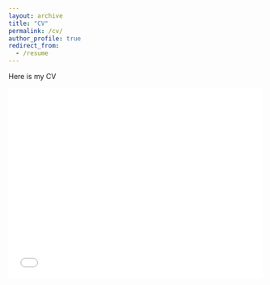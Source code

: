 ```yaml
---
layout: archive
title: "CV"
permalink: /cv/
author_profile: true
redirect_from:
  - /resume
---
```


Here is my CV

<style>
  .pdf-iframe-container {
    position: relative;
    width: 100%;
    height: 0;
    padding-bottom: 75%; /* Adjust the aspect ratio as needed */
    overflow: hidden;
    border: none;
  }

  .pdf-iframe-container iframe {
    position: absolute;
    top: 0;
    left: 0;
    width: 100%;
    height: 100%;
    border: none;
  }
</style>

<div class="pdf-iframe-container">
  <iframe src="/files/CV_09_2024.pdf"></iframe>
</div>